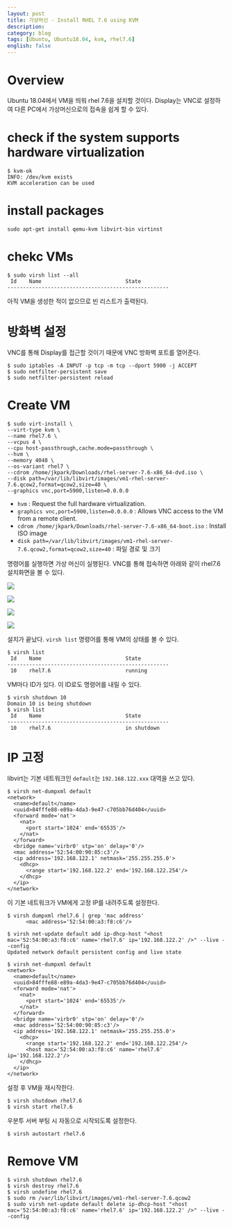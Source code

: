 ```yaml
---
layout: post
title: 가상머신 - Install RHEL 7.6 using KVM
description: 
category: blog
tags: [Ubuntu, Ubuntu18.04, kvm, rhel7.6]
english: false
---
```


# Overview

Ubuntu 18.04에서 VM을 띄워 rhel 7.6을 설치할 것이다. Display는 VNC로 설정하여 다른 PC에서 가상머신으로의 접속을 쉽게 할 수 있다. 

# check if the system supports hardware virtualization

```
$ kvm-ok
INFO: /dev/kvm exists
KVM acceleration can be used
```

# install packages

```
sudo apt-get install qemu-kvm libvirt-bin virtinst
```

# chekc VMs

```
$ sudo virsh list --all
 Id    Name                           State
----------------------------------------------------

```

아직 VM을 생성한 적이 없으므로 빈 리스트가 출력된다.


# 방화벽 설정

VNC를 통해 Display를 접근할 것이기 때문에 VNC 방화벽 포트를 열어준다.

```
$ sudo iptables -A INPUT -p tcp -m tcp --dport 5900 -j ACCEPT
$ sudo netfilter-persistent save
$ sudo netfilter-persistent reload
```

# Create VM

```
$ sudo virt-install \
--virt-type kvm \
--name rhel7.6 \
--vcpus 4 \
--cpu host-passthrough,cache.mode=passthrough \
--hvm \
--memory 4048 \
--os-variant rhel7 \
--cdrom /home/jkpark/Downloads/rhel-server-7.6-x86_64-dvd.iso \
--disk path=/var/lib/libvirt/images/vm1-rhel-server-7.6.qcow2,format=qcow2,size=40 \
--graphics vnc,port=5900,listen=0.0.0.0
```

- `hvm` : Request the full hardware virtualization.
- `graphics vnc,port=5900,listen=0.0.0.0` : Allows VNC access to the VM from a remote client.
- `cdrom /home/jkpark/Downloads/rhel-server-7.6-x86_64-boot.iso` : Install ISO image
- `disk path=/var/lib/libvirt/images/vm1-rhel-server-7.6.qcow2,format=qcow2,size=40` : 파일 경로 및 크기

명령어를 실행하면 가상 머신이 실행된다. VNC를 통해 접속하면 아래와 같이 rhel7.6 설치화면을 볼 수 있다.

![](/images/posts/kvm-rhel7.6-vnc01.png)

![](/images/posts/kvm-rhel7.6-vnc02.png)

![](/images/posts/kvm-rhel7.6-vnc03.png)

![](/images/posts/kvm-rhel7.6-vnc03.png)

설치가 끝났다. `virsh list` 명령어를 통해 VM의 상태를 볼 수 있다.

```
$ virsh list
 Id    Name                           State
----------------------------------------------------
 10    rhel7.6                        running
```

VM마다 ID가 있다. 이 ID로도 명령어를 내릴 수 있다.

```
$ virsh shutdown 10
Domain 10 is being shutdown
$ virsh list
 Id    Name                           State
----------------------------------------------------
 10    rhel7.6                        in shutdown
```

# IP 고정

libvirt는 기본 네트워크인 `default`는 `192.168.122.xxx` 대역을 쓰고 있다.

```
$ virsh net-dumpxml default
<network>
  <name>default</name>
  <uuid>84fffe88-e89a-4da3-9e47-c705bb76d404</uuid>
  <forward mode='nat'>
    <nat>
      <port start='1024' end='65535'/>
    </nat>
  </forward>
  <bridge name='virbr0' stp='on' delay='0'/>
  <mac address='52:54:00:90:85:c3'/>
  <ip address='192.168.122.1' netmask='255.255.255.0'>
    <dhcp>
      <range start='192.168.122.2' end='192.168.122.254'/>
    </dhcp>
  </ip>
</network>
```

이 기본 네트워크가 VM에게 고정 IP를 내려주도록 설정한다.

```
$ virsh dumpxml rhel7.6 | grep 'mac address'
      <mac address='52:54:00:a3:f8:c6'/>

$ virsh net-update default add ip-dhcp-host "<host mac='52:54:00:a3:f8:c6' name='rhel7.6' ip='192.168.122.2' />" --live --config
Updated network default persistent config and live state

$ virsh net-dumpxml default
<network>
  <name>default</name>
  <uuid>84fffe88-e89a-4da3-9e47-c705bb76d404</uuid>
  <forward mode='nat'>
    <nat>
      <port start='1024' end='65535'/>
    </nat>
  </forward>
  <bridge name='virbr0' stp='on' delay='0'/>
  <mac address='52:54:00:90:85:c3'/>
  <ip address='192.168.122.1' netmask='255.255.255.0'>
    <dhcp>
      <range start='192.168.122.2' end='192.168.122.254'/>
      <host mac='52:54:00:a3:f8:c6' name='rhel7.6' ip='192.168.122.2'/>
    </dhcp>
  </ip>
</network>
```

설정 후 VM을 재시작한다.

```
$ virsh shutdown rhel7.6
$ virsh start rhel7.6
```

우분투 서버 부팅 시 자동으로 시작되도록 설정한다.

```
$ virsh autostart rhel7.6
```

# Remove VM

```
$ virsh shutdown rhel7.6
$ virsh destroy rhel7.6
$ virsh undefine rhel7.6
$ sudo rm /var/lib/libvirt/images/vm1-rhel-server-7.6.qcow2
$ sudo virsh net-update default delete ip-dhcp-host "<host mac='52:54:00:a3:f8:c6' name='rhel7.6' ip='192.168.122.2' />" --live --config
```
